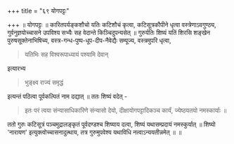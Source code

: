 +++
title = "६९ योगपट्टः"

+++
॥ योगपट्टः ॥ कारितपर्यङ्कशौचो यतिः कटिशौचं कृत्वा, कटिसूत्रकौपीने धृत्वा वस्त्रेणाऽवगुण्ठ्य, गुर्वनुज्ञयोच्चासने उपविश्य सभ्यैः सह वेदान्ते किञ्चिदुपन्यसेत् ॥ गुरुर्यतिः शिष्यं यतिं शिरसि शङ्खेन पुरुषसूक्तेनाभिषिच्य, वस्त्र-गन्ध-पुष्प-धूप-दीप-नैवेद्यैः सम्पूज्य, वस्त्रमुपरि धृत्वा, 

> यतिभिः सह विश्वरूपाध्यायं पश्यामि देवान्

इत्यारभ्य 

> भुङ्क्ष्व राज्यं समृद्धं

इत्यन्तं पठित्वा पूर्वकल्पितं नाम दद्यात् ॥ ततः शिष्यं वदेत् - 

> इतः परं त्वया संन्यासाधिकारिणे संन्यासो देयो, दीक्षायोगपट्टादिकञ्च कार्यं, ज्येष्ठयतयो नमस्कार्याः ॥ 

ततो गुरुः कटिसूत्रं पञ्चमुद्रालङ्कृतं पूर्वदण्डश्च शिष्याय दत्वा, शिष्यं यथासम्प्रदायं नमस्कुर्यात् ॥ शिष्यो 'नारायण' इत्युक्त्वोच्चासनादुत्थाय, तत्र गुरुमुपवेश्य यथाविधि नत्वाऽन्ययतीन्नमेत् ॥  ॥